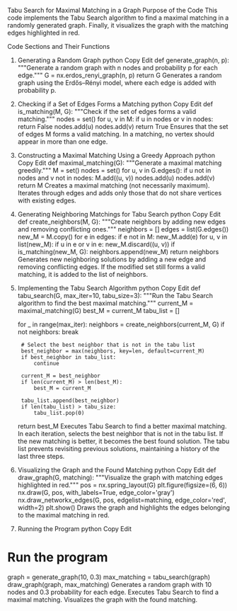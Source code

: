 Tabu Search for Maximal Matching in a Graph
Purpose of the Code
This code implements the Tabu Search algorithm to find a maximal matching in a randomly generated graph. Finally, it visualizes the graph with the matching edges highlighted in red.

Code Sections and Their Functions
1. Generating a Random Graph
python
Copy
Edit
def generate_graph(n, p):
    """Generate a random graph with n nodes and probability p for each edge."""
    G = nx.erdos_renyi_graph(n, p)
    return G
Generates a random graph using the Erdős–Rényi model, where each edge is added with probability p.
2. Checking if a Set of Edges Forms a Matching
python
Copy
Edit
def is_matching(M, G):
    """Check if the set of edges forms a valid matching."""
    nodes = set()
    for u, v in M:
        if u in nodes or v in nodes:
            return False
        nodes.add(u)
        nodes.add(v)
    return True
Ensures that the set of edges M forms a valid matching.
In a matching, no vertex should appear in more than one edge.
3. Constructing a Maximal Matching Using a Greedy Approach
python
Copy
Edit
def maximal_matching(G):
    """Generate a maximal matching greedily."""
    M = set()
    nodes = set()
    for u, v in G.edges():
        if u not in nodes and v not in nodes:
            M.add((u, v))
            nodes.add(u)
            nodes.add(v)
    return M
Creates a maximal matching (not necessarily maximum).
Iterates through edges and adds only those that do not share vertices with existing edges.
4. Generating Neighboring Matchings for Tabu Search
python
Copy
Edit
def create_neighbors(M, G):
    """Create neighbors by adding new edges and removing conflicting ones."""
    neighbors = []
    edges = list(G.edges())
    new_M = M.copy()
    for e in edges:
        if e not in M:
            new_M.add(e)
            for u, v in list(new_M):
                if u in e or v in e:
                    new_M.discard((u, v))
            if is_matching(new_M, G):
                neighbors.append(new_M)
    return neighbors
Generates new neighboring solutions by adding a new edge and removing conflicting edges.
If the modified set still forms a valid matching, it is added to the list of neighbors.
5. Implementing the Tabu Search Algorithm
python
Copy
Edit
def tabu_search(G, max_iter=10, tabu_size=3):
    """Run the Tabu Search algorithm to find the best maximal matching."""
    current_M = maximal_matching(G)
    best_M = current_M
    tabu_list = []

    for _ in range(max_iter):
        neighbors = create_neighbors(current_M, G)
        if not neighbors:
            break

        # Select the best neighbor that is not in the tabu list
        best_neighbor = max(neighbors, key=len, default=current_M)
        if best_neighbor in tabu_list:
            continue

        current_M = best_neighbor
        if len(current_M) > len(best_M):
            best_M = current_M

        tabu_list.append(best_neighbor)
        if len(tabu_list) > tabu_size:
            tabu_list.pop(0)

    return best_M
Executes Tabu Search to find a better maximal matching.
In each iteration, selects the best neighbor that is not in the tabu list.
If the new matching is better, it becomes the best found solution.
The tabu list prevents revisiting previous solutions, maintaining a history of the last three steps.
6. Visualizing the Graph and the Found Matching
python
Copy
Edit
def draw_graph(G, matching):
    """Visualize the graph with matching edges highlighted in red."""
    pos = nx.spring_layout(G)
    plt.figure(figsize=(6, 6))
    nx.draw(G, pos, with_labels=True, edge_color='gray')
    nx.draw_networkx_edges(G, pos, edgelist=matching, edge_color='red', width=2)
    plt.show()
Draws the graph and highlights the edges belonging to the maximal matching in red.
7. Running the Program
python
Copy
Edit
# Run the program
graph = generate_graph(10, 0.3)
max_matching = tabu_search(graph)
draw_graph(graph, max_matching)
Generates a random graph with 10 nodes and 0.3 probability for each edge.
Executes Tabu Search to find a maximal matching.
Visualizes the graph with the found matching.
